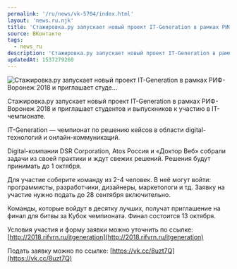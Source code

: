 ```yaml
---
permalink: '/ru/news/vk-5704/index.html'
layout: 'news.ru.njk'
title: 'Стажировка.ру запускает новый проект IT-Generation в рамках РИФ-Воронеж 2018 и приглашает студе…'
source: ВКонтакте
tags:
  - news_ru
description: 'Стажировка.ру запускает новый проект IT-Generation в рамках РИФ-Воронеж 2018 и приглашает студе…'
updatedAt: 1537279260
---
```

![Стажировка.ру запускает новый проект IT-Generation в рамках РИФ-Воронеж 2018 и приглашает студе…](https://sun9-5.userapi.com/impf/c848732/v848732456/7cef6/jR6VJileYMM.jpg?size=600x580&quality=96&proxy=1&sign=8a357fa86787e46f008ae53590837e05&c_uniq_tag=Rc54P4kfyc1GathWD3VN-o-HkNjLT9bFNnUx0IzrjWM&type=album)

Стажировка.ру запускает новый проект IT-Generation в рамках РИФ-Воронеж 2018 и приглашает студентов и выпускников к участию в IT-чемпионате.

IT-Generation — чемпионат по решению кейсов в области digital-технологий и онлайн-коммуникаций.

Digital-компании DSR Corporation, Atos Россия и «Доктор Веб» собрали задачи из своей практики и ждут свежих решений. Решения будут принимать до 1 октября.

Для участие соберите команду из 2-4 человек. В неё могут войти: программисты, разработчики, дизайнеры, маркетологи и тд. Заявку на участие нужно подать до 28 сентября включительно.

Команды, которые войдут в десятку лучших, получат приглашение на финал для битвы за Кубок чемпионата. Финал состоится 13 октября.

Условия участия и форму заявки можно уточнить по ссылке: [http://2018.rifvrn.ru/itgeneration](http://2018.rifvrn.ru/itgeneration)

Подать заявку можно по ссылке: [https://vk.cc/8uzt7Q](https://vk.cc/8uzt7Q)
